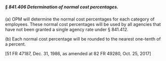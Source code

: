 ##### § 841.406 Determination of normal cost percentages. #####

(a) OPM will determine the normal cost percentages for each category of employees. These normal cost percentages will be used by all agencies that have not been granted a single agency rate under § 841.412.

(b) Each normal cost percentage will be rounded to the nearest one-tenth of a percent.

[51 FR 47187, Dec. 31, 1986, as amended at 82 FR 49280, Oct. 25, 2017]